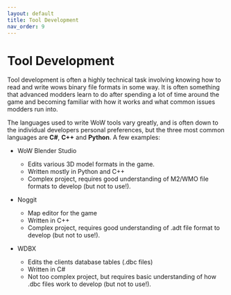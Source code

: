 ```yaml
---
layout: default
title: Tool Development
nav_order: 9
---
```


# Tool Development

Tool development is often a highly technical task involving knowing how to read and write wows binary file formats in some way. It is often something that advanced modders learn to do after spending a lot of time around the game and becoming familiar with how it works and what common issues modders run into.

The languages used to write WoW tools vary greatly, and is often down to the individual developers personal preferences, but the three most common languages are **C#**, **C++** and **Python**. A few examples:

- WoW Blender Studio
    - Edits various 3D model formats in the game.
    - Written mostly in Python and C++
    - Complex project, requires good understanding of M2/WMO file formats to develop (but not to use!).

- Noggit
    - Map editor for the game
    - Written in C++
    - Complex project, requires good understanding of .adt file format to develop (but not to use!).

- WDBX
    - Edits the clients database tables (.dbc files)
    - Written in C#
    - Not too complex project, but requires basic understanding of how .dbc files work to develop (but not to use!).